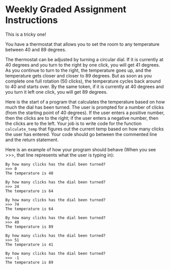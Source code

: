 # Weekly Graded Assignment Instructions

This is a tricky one!

You have a thermostat that allows you to set the room to any temperature between 40 and 89 degrees.

The thermostat can be adjusted by turning a circular dial. If it is currently at 40 degrees and you turn to the right by one click, you will get 41 degrees. As you continue to turn to the right, the temperature goes up, and the temperature gets closer and closer to 89 degrees. But as soon as you complete one full rotation (50 clicks), the temperature cycles back around to 40 and starts over. By the same token, if it is currently at 40 degrees and you turn it left one click, you will get 89 degrees.

Here is the start of a program that calculates the temperature based on how much the dial has been turned. The user is prompted for a number of clicks (from the starting point of 40 degrees). If the user enters a positive number, then the clicks are to the right; if the user enters a negative number, then the clicks are to the left. Your job is to write code for the function ``calculate_temp`` that figures out the current temp based on how many clicks the user has entered. Your code should go between the commented line and the return statement. 

Here is an example of how your program should behave (When you see >>>, that line represents what the user is typing in):

````nohighlight
By how many clicks has the dial been turned?
>>> 0
The temperature is 40

By how many clicks has the dial been turned?
>>> 24
The temperature is 64

By how many clicks has the dial been turned?
>>> 74
The temperature is 64

By how many clicks has the dial been turned?
>>> 49
The temperature is 89

By how many clicks has the dial been turned?
>>> 51
The temperature is 41

By how many clicks has the dial been turned?
>>> -1
The temperature is 89
````